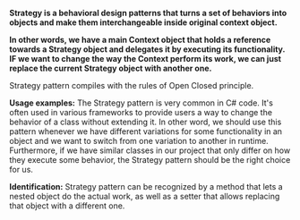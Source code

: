 <b>Strategy is a behavioral design patterns that turns a set of behaviors into objects and make them interchangeable inside original context object.</b>

<b>In other words, we have a main Context object that holds a reference towards a Strategy object and delegates it by executing its functionality. IF we want to change the way the Context perform its work, we can just replace the current Strategy object with another one.</b>

<p>Strategy pattern compiles with the rules of Open Closed principle.</p>

<p><b>Usage examples:</b> The Strategy pattern is very common in C# code. It's often used in various frameworks to provide users a way to change the behavior of a class without extending it. In other word, we should use this pattern whenever we have different variations for some functionality in an object and we want to switch from one variation to another in runtime. Furthermore, if we have similar classes in our project that only differ on how they execute some behavior, the Strategy pattern should be the right choice for us.</p>

<p><b>Identification:</b> Strategy pattern can be recognized by a method that lets a nested object do the actual work, as well as a setter that allows replacing that object with a different one.</p>